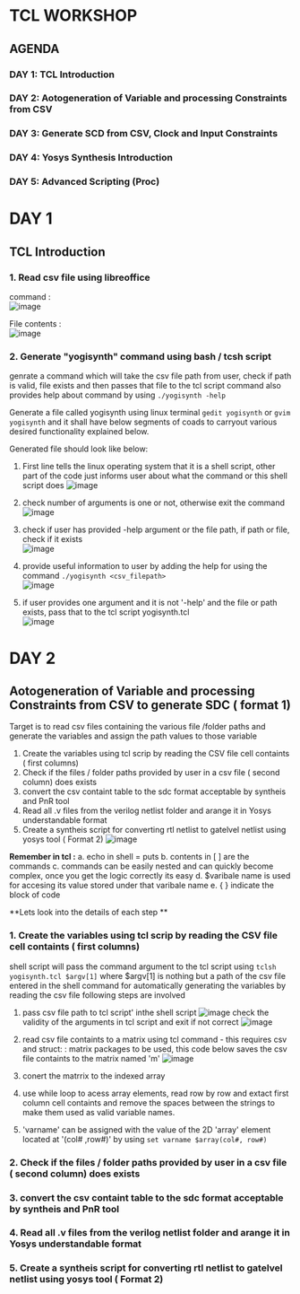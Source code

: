 # TCL WORKSHOP

## AGENDA
### DAY 1: TCL Introduction         
### DAY 2: Aotogeneration of Variable and processing Constraints from CSV    
### DAY 3: Generate SCD from CSV, Clock and Input Constraints
### DAY 4: Yosys Synthesis Introduction 
### DAY 5: Advanced Scripting (Proc)

# DAY 1
## TCL Introduction 
### 1. Read csv file using libreoffice 
command : </br> 
![image](https://github.com/user-attachments/assets/46ad534a-77f5-4d17-9ec2-abf3cce1b354)

File contents :</br>
![image](https://github.com/user-attachments/assets/e5af5fc0-d61c-4416-b1bd-86c54cdb302d)

### 2. Generate "yogisynth" command using bash / tcsh script 
genrate a command which will take the csv file path from user, check if path is valid, file exists and then passes that file to the tcl script command also provides help  about command by using `./yogisynth -help`
</br>

Generate a file called yogisynth using linux terminal  `gedit yogisynth` or `gvim yogisynth` and it shall have below segments of coads to  carryout various desired functionality explained below.

Generated file should look like below: <br>
1. First line tells the linux operating system that it is a shell script, other part of the code just informs user about what the command or this shell script does
   ![image](https://github.com/user-attachments/assets/27a401de-0740-4d38-9c09-841eb7f29cac)

2. check number of arguments is one or not, otherwise exit the command </br>
   ![image](https://github.com/user-attachments/assets/6feaf19d-4916-48de-aff9-c63acf63f4e1)

3. check if user has provided -help argument or the file path, if path or file, check if it exists </br>
   ![image](https://github.com/user-attachments/assets/9abc91d4-7d74-494c-98bf-06e84583aa26)

4. provide useful information to user by adding the help for using the command `./yogisynth <csv_filepath>` </br>
   ![image](https://github.com/user-attachments/assets/31aa6272-68fe-4efd-a6ce-600136d9e514)

5. if user provides one argument and it is not '-help' and the file  or path exists, pass that to the tcl script yogisynth.tcl </br>
   ![image](https://github.com/user-attachments/assets/d99692a2-b8f2-424b-87a4-36fb90e1b374)

# DAY 2
## Aotogeneration of Variable and processing Constraints from CSV to generate SDC ( format 1)
Target is to read csv files containing the various file /folder paths and generate the variables and assign the path values to those variable
 1. Create the variables using tcl scrip by reading the CSV file cell containts ( first columns)
 2. Check if the files / folder paths provided by user in a csv file ( second column)  does exists 
 3. convert the csv containt table to the sdc format acceptable by syntheis and PnR tool
 4. Read all .v files from the verilog netlist folder and arange it in Yosys understandable format
 5. Create a syntheis script for converting rtl netlist to gatelvel netlist using yosys tool ( Format 2)
   ![image](https://github.com/user-attachments/assets/1742a785-77c7-44e0-8bed-86b010dc86a4)

   **Remember in tcl :**
   a. echo in shell  = puts
   b. contents in [ ] are the commands
   c. commands can be easily nested and can quickly become complex, once you get the logic correctly its easy
   d. $varibale name is used for accesing its value stored under that varibale name
   e. { } indicate the block of code

**Lets look into the details of each step **
### 1. Create the variables using tcl scrip by reading the CSV file cell containts ( first columns)
 shell script will pass the command argument to the tcl script using `tclsh yogisynth.tcl $argv[1]` where $argv[1] is nothing but a path of the csv file entered in the shell command
 for automatically generating the variables by reading the csv file following steps are involved
 1. pass csv file path to tcl script' inthe shell script
    ![image](https://github.com/user-attachments/assets/5ddfd9a8-7ec8-4a54-8c9a-29cdd13dfa92)
    check the validity of the arguments in tcl script and exit if not correct
    ![image](https://github.com/user-attachments/assets/32f1320d-68e9-44c7-b027-52c28f61bd47)

    
 3. read csv file containts to a matrix using tcl command - this requires csv and struct: : matrix packages to be used, this code below saves the csv file containts to the matrix named 'm'
   ![image](https://github.com/user-attachments/assets/e9274664-d673-4233-b325-c73d77008e06)


 4. conert the matrrix to the indexed array
 5. use while loop to acess  array elements, read row by row and extact first column cell containts and remove the spaces between the strings to make them used as valid variable names.
 6. 'varname' can be assigned with the value of the 2D 'array' element located at '(col# ,row#)' by using `set varname $array(col#, row#)`

### 2. Check if the files / folder paths provided by user in a csv file ( second column)  does exists 
### 3. convert the csv containt table to the sdc format acceptable by syntheis and PnR tool
### 4. Read all .v files from the verilog netlist folder and arange it in Yosys understandable format
### 5. Create a syntheis script for converting rtl netlist to gatelvel netlist using yosys tool ( Format 2)






        
